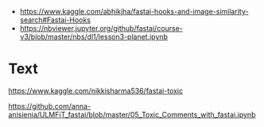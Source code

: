 - https://www.kaggle.com/abhikjha/fastai-hooks-and-image-similarity-search#Fastai-Hooks  
- https://nbviewer.jupyter.org/github/fastai/course-v3/blob/master/nbs/dl1/lesson3-planet.ipynb

# Text
https://www.kaggle.com/nikkisharma536/fastai-toxic

https://github.com/anna-anisienia/ULMFiT_fastai/blob/master/05_Toxic_Comments_with_fastai.ipynb 